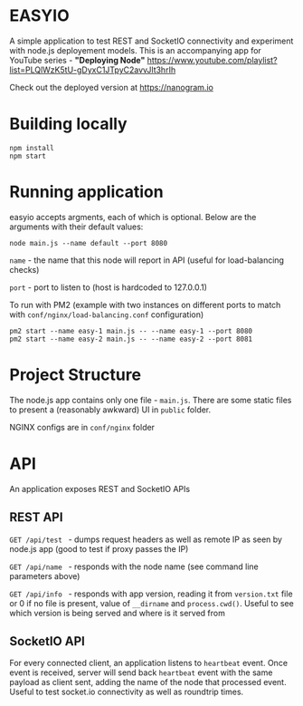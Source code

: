 # EASYIO
A simple application to test REST and SocketIO connectivity and experiment with node.js deployement models. This is an accompanying app 
for YouTube series - **"Deploying Node"** https://www.youtube.com/playlist?list=PLQlWzK5tU-gDyxC1JTpyC2avvJlt3hrIh

Check out the deployed version at https://nanogram.io

# Building locally

```
npm install
npm start
```

# Running application
easyio accepts argments, each of which is optional. Below are the arguments with their default values:

`node main.js --name default --port 8080`

`name` - the name that this node will report in API (useful for load-balancing checks)

`port` - port to listen to (host is hardcoded to 127.0.0.1)

To run with PM2 (example with two instances on different ports to match with `conf/nginx/load-balancing.conf` configuration)

```
pm2 start --name easy-1 main.js -- --name easy-1 --port 8080
pm2 start --name easy-2 main.js -- --name easy-2 --port 8081
```

# Project Structure
The node.js app contains only one file - `main.js`. There are some static files to present a (reasonably awkward) 
UI in `public` folder.

NGINX configs are in `conf/nginx` folder

# API
An application exposes REST and SocketIO APIs

## REST API

`GET /api/test ` - dumps request headers as well as remote IP as seen by node.js app (good to test if proxy passes the IP)

`GET /api/name ` - responds with the node name (see command line parameters above)

`GET /api/info ` - responds with app version, reading it from `version.txt` file or 0 if no file is present, value of `__dirname` and `process.cwd()`. Useful to see which version is being served and where is it served from

## SocketIO API
For every connected client, an application listens to `heartbeat` event. Once event is received, server will send back `heartbeat` event with the same payload as client sent, adding the name of the node that processed event. Useful to test socket.io connectivity as well as roundtrip times.


